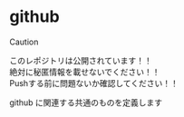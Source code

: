 # github

> [!CAUTION]
このレポジトリは公開されています！！ <br>
絶対に秘匿情報を載せないでください！！ <br>
Pushする前に問題ないか確認してください！！

github に関連する共通のものを定義します
